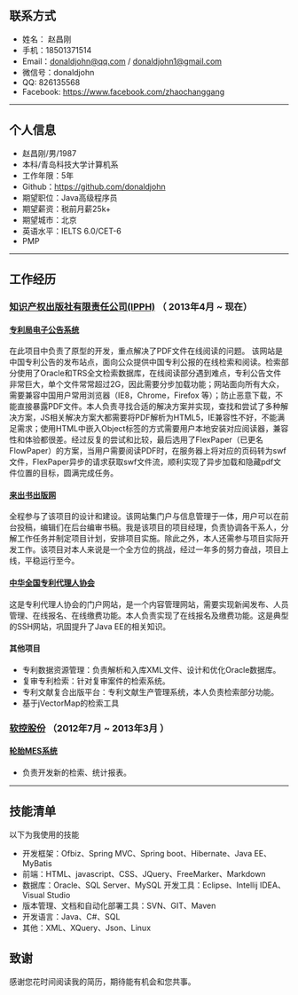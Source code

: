 ## 联系方式
- 姓名： 赵昌刚
- 手机：18501371514
- Email：donaldjohn@qq.com / donaldjohn1@gmail.com
- 微信号：donaldjohn
- QQ: 826135568
- Facebook: https://www.facebook.com/zhaochanggang      
---

## 个人信息
 - 赵昌刚/男/1987
 - 本科/青岛科技大学计算机系
 - 工作年限：5年
 - Github：https://github.com/donaldjohn
 - 期望职位：Java高级程序员
 - 期望薪资：税前月薪25k+
 - 期望城市：北京
 - 英语水平：IELTS 6.0/CET-6
 - PMP
---

## 工作经历

### <a href="http://www.ipph.cn">知识产权出版社有限责任公司(IPPH)</a> （ 2013年4月 ~ 现在）

#### <a href='http://epub.sipo.gov.cn'>专利局电子公告系统</a>
在此项目中负责了原型的开发，重点解决了PDF文件在线阅读的问题。
该网站是中国专利公告的发布站点，面向公众提供中国专利公报的在线检索和阅读。检索部分使用了Oracle和TRS全文检索数据库，在线阅读部分遇到难点，专利公告文件非常巨大，单个文件常常超过2G，因此需要分步加载功能；网站面向所有大众，需要兼容中国用户常用浏览器（IE8，Chrome，Firefox 等）；防止恶意下载，不能直接暴露PDF文件。本人负责寻找合适的解决方案并实现，查找和尝试了多种解决方案，JS相关解决方案大都需要将PDF解析为HTML5，IE兼容性不好，不能满足需求；使用HTML中嵌入Object标签的方式需要用户本地安装对应阅读器，兼容性和体验都很差。经过反复的尝试和比较，最后选用了FlexPaper（已更名FlowPaper）的方案，当用户需要阅读PDF时，在服务器上将对应的页码转为swf文件，FlexPaper异步的请求获取swf文件流，顺利实现了异步加载和隐藏pdf文件位置的目标，圆满完成任务。

#### <a href="http://www.laichushu.com/">来出书出版网</a>
全程参与了该项目的设计和建设。该网站集门户与信息管理于一体，用户可以在前台投稿，编辑们在后台编审书稿。我是该项目的项目经理，负责协调各干系人，分解工作任务并制定项目计划，安排项目实施。除此之外，本人还需参与项目实际开发工作。该项目对本人来说是一个全方位的挑战，经过一年多的努力奋战，项目上线，平稳运行至今。

#### <a href="http://www.acpaa.cn/">中华全国专利代理人协会</a>
这是专利代理人协会的门户网站，是一个内容管理网站，需要实现新闻发布、人员管理、在线报名、在线缴费功能。本人负责实现了在线报名及缴费功能。这是典型的SSH网站，巩固提升了Java EE的相关知识。
#### 其他项目
- 专利数据资源管理：负责解析和入库XML文件、设计和优化Oracle数据库。
- 复审专利检索：针对复审案件的检索系统。
- 专利文献复合出版平台：专利文献生产管理系统，本人负责检索部分功能。
- 基于jVectorMap的检索工具

### <a href="http://www.mesnac.com">软控股份</a> （2012年7月 ~ 2013年3月 ）

#### <a href="http://www.mesnac.com/productdetail_1107.aspx">轮胎MES系统</a>
- 负责开发新的检索、统计报表。
---
## 技能清单

以下为我使用的技能
- 开发框架：Ofbiz、Spring MVC、Spring boot、Hibernate、Java EE、MyBatis
- 前端：HTML、javascript、CSS、JQuery、FreeMarker、Markdown
- 数据库：Oracle、SQL Server、MySQL
  开发工具：Eclipse、Intellij IDEA、Visual Studio
- 版本管理、文档和自动化部署工具：SVN、GIT、Maven
- 开发语言：Java、C#、SQL
-  其他：XML、XQuery、Json、Linux

## 致谢
感谢您花时间阅读我的简历，期待能有机会和您共事。
